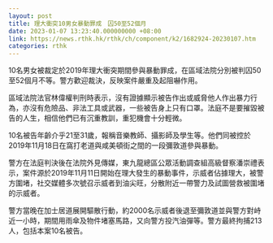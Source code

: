 ```yaml
---
layout: post
title: 理大衝突10男女暴動罪成　囚50至52個月
date: 2023-01-07 13:23:40.000000000 +08:00
link: https://news.rthk.hk/rthk/ch/component/k2/1682924-20230107.htm
categories: rthk
---
```


10名男女被裁定於2019年理大衝突期間參與暴動罪成，在區域法院分別被判囚50至52個月不等。警方歡迎裁決，反映案件嚴重及起阻嚇作用。

區域法院法官林偉權判刑時表示，沒有證據顯示被告作出或威脅他人作出暴力行為，亦沒有危險品、非法工具或武器，一些被告身上只有口罩。法庭不是要摧毀被告的人生，相信他們已有沉重教訓，重犯機會十分輕微。

10名被告年齡介乎21至31歲，報稱音樂教師、攝影師及學生等。他們同被控於2019年11月18日在窩打老道與咸美頓街之間的一段彌敦道參與暴動。

警方在法庭判決後在法院外見傳媒，東九龍總區公眾活動調查組高級督察潘崇禮表示，案件源於2019年11月11日開始在理大發生的暴動事件，示威者佔據理大，被警方圍堵，社交媒體多次號召示威者到油尖旺，分散附近一帶警力及試圖營救被圍堵的示威者。

警方當晚在加士居道展開驅散行動，約2000名示威者後退至彌敦道並與警方對峙近一小時，期間用雨傘及物件堵塞馬路，又向警方投汽油彈等。警方最終拘捕213人，包括本案10名被告。
